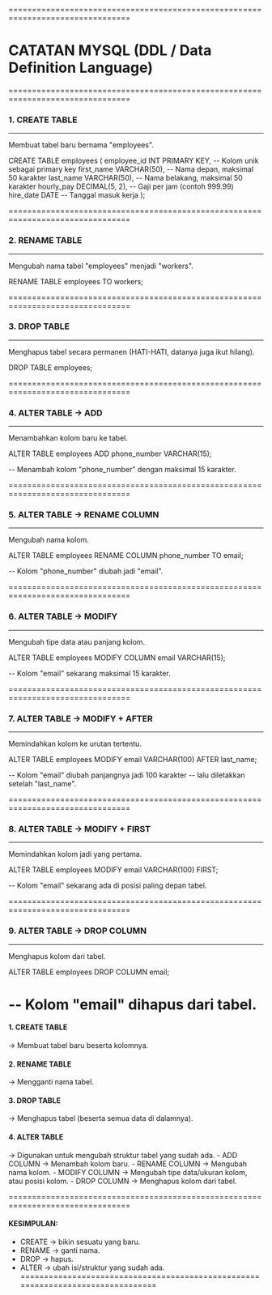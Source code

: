================================================================================
# CATATAN MYSQL (DDL / Data Definition Language)
================================================================================

### 1. CREATE TABLE
   ---------------------------------------------------------------------------
   Membuat tabel baru bernama "employees".

   CREATE TABLE employees (
       employee_id INT PRIMARY KEY,     -- Kolom unik sebagai primary key
       first_name VARCHAR(50),          -- Nama depan, maksimal 50 karakter
       last_name VARCHAR(50),           -- Nama belakang, maksimal 50 karakter
       hourly_pay DECIMAL(5, 2),        -- Gaji per jam (contoh 999.99)
       hire_date DATE                   -- Tanggal masuk kerja
   );

================================================================================
### 2. RENAME TABLE
   ---------------------------------------------------------------------------
   Mengubah nama tabel "employees" menjadi "workers".

   RENAME TABLE employees TO workers;

================================================================================
### 3. DROP TABLE
   ---------------------------------------------------------------------------
   Menghapus tabel secara permanen (HATI-HATI, datanya juga ikut hilang).

   DROP TABLE employees;

================================================================================
### 4. ALTER TABLE → ADD
   ---------------------------------------------------------------------------
   Menambahkan kolom baru ke tabel.

   ALTER TABLE employees
   ADD phone_number VARCHAR(15);

   -- Menambah kolom "phone_number" dengan maksimal 15 karakter.

================================================================================
### 5. ALTER TABLE → RENAME COLUMN
   ---------------------------------------------------------------------------
   Mengubah nama kolom.

   ALTER TABLE employees
   RENAME COLUMN phone_number TO email;

   -- Kolom "phone_number" diubah jadi "email".

================================================================================
### 6. ALTER TABLE → MODIFY
   ---------------------------------------------------------------------------
   Mengubah tipe data atau panjang kolom.

   ALTER TABLE employees
   MODIFY COLUMN email VARCHAR(15);

   -- Kolom "email" sekarang maksimal 15 karakter.

================================================================================
### 7. ALTER TABLE → MODIFY + AFTER
   ---------------------------------------------------------------------------
   Memindahkan kolom ke urutan tertentu.

   ALTER TABLE employees
   MODIFY email VARCHAR(100) AFTER last_name;

   -- Kolom "email" diubah panjangnya jadi 100 karakter
   -- lalu diletakkan setelah "last_name".

================================================================================
### 8. ALTER TABLE → MODIFY + FIRST
   ---------------------------------------------------------------------------
   Memindahkan kolom jadi yang pertama.

   ALTER TABLE employees
   MODIFY email VARCHAR(100) FIRST;

   -- Kolom "email" sekarang ada di posisi paling depan tabel.

================================================================================
### 9. ALTER TABLE → DROP COLUMN
   ---------------------------------------------------------------------------
   Menghapus kolom dari tabel.

   ALTER TABLE employees
   DROP COLUMN email;

   -- Kolom "email" dihapus dari tabel.
================================================================================
#### 1. CREATE TABLE
   → Membuat tabel baru beserta kolomnya.

#### 2. RENAME TABLE
   → Mengganti nama tabel.

#### 3. DROP TABLE
   → Menghapus tabel (beserta semua data di dalamnya).

#### 4. ALTER TABLE
   → Digunakan untuk mengubah struktur tabel yang sudah ada.
      - ADD COLUMN      → Menambah kolom baru.
      - RENAME COLUMN   → Mengubah nama kolom.
      - MODIFY COLUMN   → Mengubah tipe data/ukuran kolom, atau posisi kolom.
      - DROP COLUMN     → Menghapus kolom dari tabel.

================================================================================
#### KESIMPULAN:
- CREATE → bikin sesuatu yang baru.
- RENAME → ganti nama.
- DROP   → hapus.
- ALTER  → ubah isi/struktur yang sudah ada.
================================================================================
